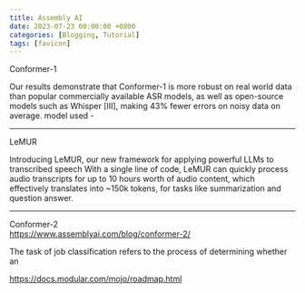 ```yaml
---
title: Assembly AI
date: 2023-07-23 00:00:00 +0800
categories: [Blogging, Tutorial]
tags: [favicon]
---
```


Conformer-1

Our results demonstrate that Conformer-1 is more robust on real world data than popular commercially available ASR models, as well as open-source models such as Whisper [III], making 43% fewer errors on noisy data on average.
model used - 

--- 

LeMUR

Introducing LeMUR, our new framework for applying powerful LLMs to transcribed speech
With a single line of code, LeMUR can quickly process audio transcripts for up to 10 hours worth of audio content, which effectively translates into ~150k tokens, for tasks like summarization and question answer.

--- 

Conformer-2  
https://www.assemblyai.com/blog/conformer-2/

The task of job classification refers to the process of determining whether an 


https://docs.modular.com/mojo/roadmap.html 

